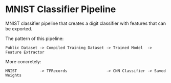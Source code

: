 # MNIST Classifier Pipeline
MNIST classifier pipeline that creates a digit classifier with features that can be exported.

The pattern of this pipeline:
```
Public Dataset -> Compiled Training Dataset -> Trained Model  -> Feature Extractor
```

More concretely:
```
MNIST          -> TFRecords                 -> CNN Classifier -> Saved Weights
```
